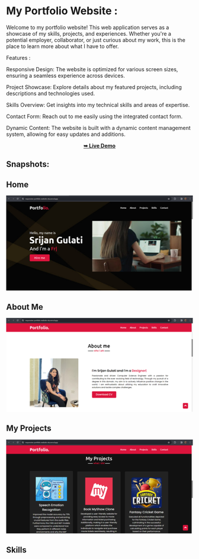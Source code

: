 # My Portfolio Website :
Welcome to my portfolio website! This web application serves as a showcase of my skills, projects, and experiences. Whether you're a potential employer, collaborator, or just curious about my work, this is the place to learn more about what I have to offer.

Features :

Responsive Design: The website is optimized for various screen sizes, ensuring a seamless experience across devices.

Project Showcase: Explore details about my featured projects, including descriptions and technologies used.

Skills Overview: Get insights into my technical skills and areas of expertise.

Contact Form: Reach out to me easily using the integrated contact form.

Dynamic Content: The website is built with a dynamic content management system, allowing for easy updates and additions.

<div align="center">
  <a href="https://responsive-portfolio-website-eta.vercel.app/"><strong>➥ Live Demo</strong></a>
</div>

## Snapshots:
## Home
<img src="https://github.com/SrijanGulati36/Responsive-Portfolio-Website/blob/main/images/Demo1.png" />

## About Me
<img src="https://github.com/SrijanGulati36/Responsive-Portfolio-Website/blob/main/images/Demo2.png" />

## My Projects
<img src="https://github.com/SrijanGulati36/Responsive-Portfolio-Website/blob/main/images/Demo3.png"/>

## Skills
<img src="" />
